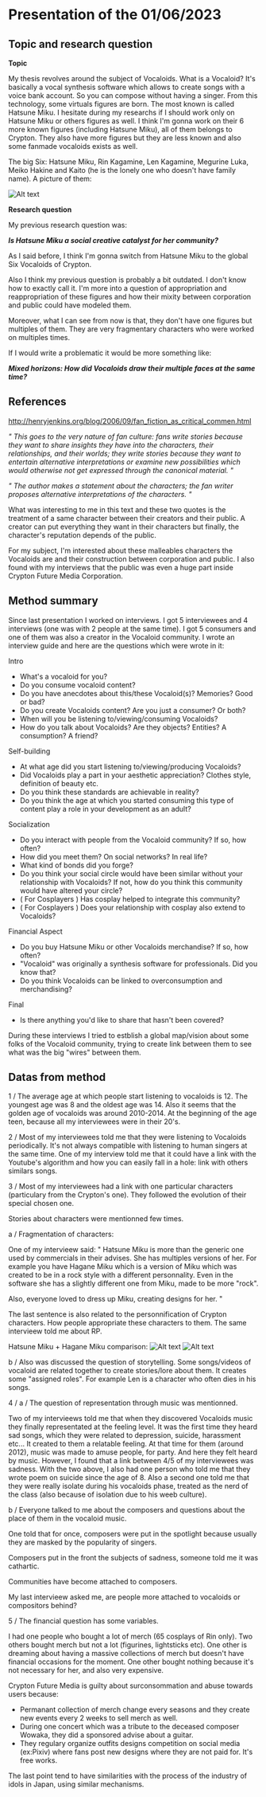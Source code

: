 # Presentation of the 01/06/2023


## Topic and research question
**Topic**

My thesis revolves around the subject of Vocaloids.
What is a Vocaloid?
It's basically a vocal synthesis software which allows to create songs with a voice bank account. So you can compose without having a singer.
From this technology, some virtuals figures are born. The most known is called Hatsune Miku.
I hesitate during my researchs if I should work only on Hatsune Miku or others figures as well.
I think I'm gonna work on their 6 more known figures (including Hatsune Miku), all of them belongs to Crypton. They also have more figures but they are less known and also some fanmade vocaloids exists as well.

The big Six: Hatsune Miku, Rin Kagamine, Len Kagamine, Megurine Luka, Meiko Hakine and Kaito (he is the lonely one who doesn't have family name).
A picture of them:

![Alt text](Pic_01_06_2023/sixcryptons.png)

**Research question**

My previous research question was:

***Is Hatsune Miku a social creative catalyst for her community?***

As I said before, I think I'm gonna switch from Hatsune Miku to the global Six Vocaloids of Crypton.

Also I think my previous question is probably a bit outdated. I don't know how to exactly call it.
I'm more into a question of appropriation and reappropriation of these figures and how their mixity between corporation and public could have modeled them.

Moreover, what I can see from now is that, they don't have one figures but multiples of them. They are very fragmentary characters who were worked on multiples times.

If I would write a problematic it would be more something like:

***Mixed horizons: How did Vocaloids draw their multiple faces at the same time?***


## References

http://henryjenkins.org/blog/2006/09/fan_fiction_as_critical_commen.html

*" This goes to the very nature of fan culture: fans write stories because they want to share insights they have into the characters, their relationships, and their worlds; they write stories because they want to entertain alternative interpretations or examine new possibilities which would otherwise not get expressed through the canonical material. "*

*" The author makes a statement about the characters; the fan writer proposes alternative interpretations of the characters. "*

What was interesting to me in this text and these two quotes is the treatment of a same character between their creators and their public.
A creator can put everything they want in their characters but finally, the character's reputation depends of the public.

For my subject, I'm interested about these malleables characters the Vocaloids are and their construction between corporation and public. I also found with my interviews that the public was even a huge part inside Crypton Future Media Corporation.

## Method summary
Since last presentation I worked on interviews.
I got 5 interviewees and 4 interviews (one was with 2 people at the same time).
I got 5 consumers and one of them was also a creator in the Vocaloid community.
I wrote an interview guide and here are the questions which were wrote in it:

Intro
- What's a vocaloid  for you?
- Do you consume vocaloid content?
- Do you have anecdotes about this/these Vocaloid(s)? Memories? Good or bad?
- Do you create Vocaloids content? Are you just a consumer? Or both?
- When will you be listening to/viewing/consuming Vocaloids?
- How do you talk about Vocaloids? Are they objects? Entities? A consumption? A friend?

Self-building
- At what age did you start listening to/viewing/producing Vocaloids?
- Did Vocaloids play a part in your aesthetic appreciation? Clothes style, definition of beauty etc.
- Do you think these standards are achievable in reality?
- Do you think the age at which you started consuming this type of content play a role in your development as an adult?

Socialization
- Do you interact with people from the Vocaloid community? If so, how often?
- How did you meet them? On social networks? In real life?
- What kind of bonds did you forge?
- Do you think your social circle would have been similar without your relationship with Vocaloids? If not, how do you think this community would have altered your circle?
- ( For Cosplayers ) Has cosplay helped to integrate this community?
- ( For Cosplayers ) Does your relationship with cosplay also extend to Vocaloids?

Financial Aspect
- Do you buy Hatsune Miku or other Vocaloids merchandise? If so, how often?
- "Vocaloid" was originally a synthesis software for professionals. Did you know that?
- Do you think Vocaloids can be linked to overconsumption and merchandising?

Final
- Is there anything you'd like to share that hasn't been covered?

During these interviews I tried to estblish a global map/vision about some folks of the Vocaloid community, trying to create link between them to see what was the big "wires" between them.

## Datas from method

1 / The average age at which people start listening to vocaloids is 12. The youngest age was 8 and the oldest age was 14.
Also it seems that the golden age of vocaloids was around 2010-2014. At the beginning of the age teen, because all my interviewees were in their 20's.

2 / Most of my interviewees told me that they were listening to Vocaloids periodically.
It's not always compatible with listening to human singers at the same time.
One of my interview told me that it could have a link with the Youtube's algorithm and how you can easily fall in a hole: link with others similars songs.

3 / Most of my interviewees had a link with one particular characters (particulary from the Crypton's one).
They followed the evolution of their special chosen one.

Stories about characters were mentionned few times.

a / Fragmentation of characters:

One of my intervieew said: " Hatsune Miku is more than the generic one used by commercials in their advises. She has multiples versions of her. For example you have Hagane Miku which is a version of Miku which was created to be in a rock style with a different personnality. Even in the software she has a slightly different one from Miku, made to be more "rock".

Also, everyone loved to dress up Miku, creating designs for her. "

The last sentence is also related to the personnification of Crypton characters. How people appropriate these characters to them. The same intervieew told me about RP.

Hatsune Miku + Hagane Miku comparison:
![Alt text](Pic_01_06_2023/hatsunemiku.jpg)
![Alt text](Pic_01_06_2023/haganemiku.jpg)

b / Also was discussed the question of storytelling. Some songs/videos of vocaloid are related together to create stories/lore about them.
It creates some "assigned roles". For example Len is a character who often dies in his songs.

4 / a / The question of representation through music was mentionned.

Two of my intervieews told me that when they discovered Vocaloids music they finally representated at the feeling level.
It was the first time they heard sad songs, which they were related to depression, suicide, harassment etc...
It created to them a relatable feeling. At that time for them (around 2012), music was made to amuse people, for party. And here they felt heard by music.
However, I found that a link between 4/5 of my interviewees was sadness. With the two above, I also had one person who told me that they wrote poem on suicide since the age of 8. Also a second one told me that they were really isolate during his vocaloids phase, treated as the nerd of the class (also because of isolation due to his weeb culture).

b / Everyone talked to me about the composers and questions about the place of them in the vocaloid music.

One told that for once, composers were put in the spotlight because usually they are masked by the popularity of singers.

Composers put in the front the subjects of sadness, someone told me it was cathartic.

Communities have become attached to composers.

My last intervieew asked me, are people more attached to vocaloids or compositors behind?

5 / The financial question has some variables.

I had one people who bought a lot of merch (65 cosplays of Rin only).
Two others bought merch but not a lot (figurines, lightsticks etc).
One other is dreaming about having a massive collections of merch but doesn't have financial occasions for the moment.
One other bought nothing because it's not necessary for her, and also very expensive.

Crypton Future Media is guilty about surconsommation and abuse towards users because:

- Permanant collection of merch change every seasons and they create new events every 2 weeks to sell merch as well.
- During one concert which was a tribute to the deceased composer Wowaka, they did a sponsored advise about a guitar.
- They regulary organize outfits designs competition on social media (ex:Pixiv) where fans post new designs where they are not paid for. It's free works. 

The last point tend to have similarities with the process of the industry of idols in Japan, using similar mechanisms.